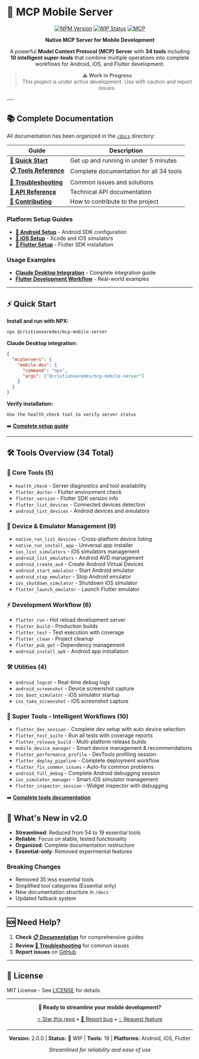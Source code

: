 # 📱 MCP Mobile Server

<div align="center">

[![NPM Version](https://img.shields.io/npm/v/@cristianoaredes/mcp-mobile-server.svg?style=for-the-badge)](https://www.npmjs.com/package/@cristianoaredes/mcp-mobile-server)
[![WIP Status](https://img.shields.io/badge/Status-Work_in_Progress-orange?style=for-the-badge&logo=construction)](https://github.com/cristianoaredes/mcp-mobile-server/issues)
[![MCP](https://img.shields.io/badge/MCP-Native_Server-blue?style=for-the-badge&logo=data:image/svg+xml;base64,PHN2ZyB4bWxucz0iaHR0cDovL3d3dy53My5vcmcvMjAwMC9zdmciIHdpZHRoPSIyNCIgaGVpZ2h0PSIyNCIgdmlld0JveD0iMCAwIDI0IDI0IiBmaWxsPSJub25lIiBzdHJva2U9ImN1cnJlbnRDb2xvciIgc3Ryb2tlLXdpZHRoPSIyIiBzdHJva2UtbGluZWNhcD0icm91bmQiIHN0cm9rZS1saW5lam9pbj0icm91bmQiPjxwYXRoIGQ9Im0xMiAzLTEuOSA3aDQuMnptMCAwdjE4bDggNS4yLTEyIDEuOXoiLz48L3N2Zz4=)](https://modelcontextprotocol.io)

**Native MCP Server for Mobile Development**

A powerful **Model Context Protocol (MCP) Server** with **34 tools** including **10 intelligent super-tools** that combine multiple operations into complete workflows for Android, iOS, and Flutter development.

> **⚠️ Work in Progress**  
> This project is under active development. Use with caution and report issues.

</div>
---

## 📚 Complete Documentation

All documentation has been organized in the [`/docs`](./docs/) directory:

| Guide | Description |
|-------|-------------|
| **[🚀 Quick Start](./docs/QUICK_START.md)** | Get up and running in under 5 minutes |
| **[📋 Tools Reference](./docs/TOOLS.md)** | Complete documentation for all 34 tools |
| **[🔧 Troubleshooting](./docs/TROUBLESHOOTING.md)** | Common issues and solutions |
| **[📖 API Reference](./docs/API.md)** | Technical API documentation |
| **[🤝 Contributing](./docs/CONTRIBUTING.md)** | How to contribute to the project |

### Platform Setup Guides
- **[🤖 Android Setup](./docs/setup/android.md)** - Android SDK configuration
- **[🍎 iOS Setup](./docs/setup/ios.md)** - Xcode and iOS simulators  
- **[💙 Flutter Setup](./docs/setup/flutter.md)** - Flutter SDK installation

### Usage Examples
- **[Claude Desktop Integration](./docs/examples/claude-desktop.md)** - Complete integration guide
- **[Flutter Development Workflow](./docs/examples/flutter-workflow.md)** - Real-world examples

---

## ⚡ Quick Start

**Install and run with NPX:**
```bash
npx @cristianoaredes/mcp-mobile-server
```

**Claude Desktop integration:**
```json
{
  "mcpServers": {
    "mobile-dev": {
      "command": "npx",
      "args": ["@cristianoaredes/mcp-mobile-server"]
    }
  }
}
```

**Verify installation:**
```
Use the health_check tool to verify server status
```

➡️ **[Complete setup guide](./docs/QUICK_START.md)**

---

## 🛠️ Tools Overview (34 Total)

### 🔧 Core Tools (5)
- `health_check` - Server diagnostics and tool availability
- `flutter_doctor` - Flutter environment check
- `flutter_version` - Flutter SDK version info
- `flutter_list_devices` - Connected devices detection
- `android_list_devices` - Android devices and emulators

### 📱 Device & Emulator Management (9) 
- `native_run_list_devices` - Cross-platform device listing
- `native_run_install_app` - Universal app installer
- `ios_list_simulators` - iOS simulators management
- `android_list_emulators` - Android AVD management
- `android_create_avd` - Create Android Virtual Devices
- `android_start_emulator` - Start Android emulator
- `android_stop_emulator` - Stop Android emulator
- `ios_shutdown_simulator` - Shutdown iOS simulator
- `flutter_launch_emulator` - Launch Flutter emulator

### ⚡ Development Workflow (6)
- `flutter_run` - Hot reload development server
- `flutter_build` - Production builds
- `flutter_test` - Test execution with coverage
- `flutter_clean` - Project cleanup
- `flutter_pub_get` - Dependency management
- `android_install_apk` - Android app installation

### 🛠️ Utilities (4)
- `android_logcat` - Real-time debug logs
- `android_screenshot` - Device screenshot capture
- `ios_boot_simulator` - iOS simulator startup
- `ios_take_screenshot` - iOS screenshot capture

### 🚀 Super Tools - Intelligent Workflows (10) 
- `flutter_dev_session` - Complete dev setup with auto device selection
- `flutter_test_suite` - Run all tests with coverage reports
- `flutter_release_build` - Multi-platform release builds
- `mobile_device_manager` - Smart device management & recommendations
- `flutter_performance_profile` - DevTools profiling session
- `flutter_deploy_pipeline` - Complete deployment workflow
- `flutter_fix_common_issues` - Auto-fix common problems
- `android_full_debug` - Complete Android debugging session
- `ios_simulator_manager` - Smart iOS simulator management
- `flutter_inspector_session` - Widget inspector with debugging

➡️ **[Complete tools documentation](./docs/TOOLS.md)**

## 🚨 What's New in v2.0

- **Streamlined**: Reduced from 54 to 19 essential tools
- **Reliable**: Focus on stable, tested functionality
- **Organized**: Complete documentation restructure
- **Essential-only**: Removed experimental features

### Breaking Changes
- Removed 35 less essential tools
- Simplified tool categories (Essential only)
- New documentation structure in `/docs`
- Updated fallback system

---

## 🆘 Need Help?

1. **Check [📋 Documentation](./docs/)** for comprehensive guides
2. **Review [🔧 Troubleshooting](./docs/TROUBLESHOOTING.md)** for common issues  
3. **Report issues** on [GitHub](https://github.com/cristianoaredes/mcp-mobile-server/issues)

---

## 📝 License

MIT License - See [LICENSE](./LICENSE) for details.

---

<div align="center">

**🚀 Ready to streamline your mobile development?**

[⭐ Star this repo](https://github.com/cristianoaredes/mcp-mobile-server) • [🐛 Report bug](https://github.com/cristianoaredes/mcp-mobile-server/issues) • [💡 Request feature](https://github.com/cristianoaredes/mcp-mobile-server/discussions)

---

**Version:** 2.0.0 | **Status:** 🚧 WIP | **Tools:** 19 | **Platforms:** Android, iOS, Flutter

*Streamlined for reliability and ease of use*

</div>